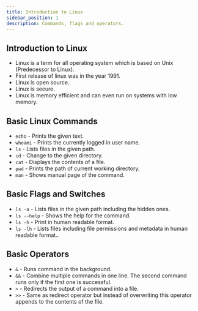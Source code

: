 ```yaml
---
title: Introduction to Linux
sidebar_position: 1
description: Commands, flags and operators.
---
```


## Introduction to Linux
- Linux is a term for all operating system which is based on Unix (Predecessor to Linux).
- First release of linux was in the year 1991.
- Linux is open source.
- Linux is secure.
- Linux is memory efficient and can even run on systems with low memory.

## Basic Linux Commands
- `echo` - Prints the given text.
- `whoami` - Prints the currently logged in user name.
- `ls` - Lists files in the given path.
- `cd` - Change to the given directory.
- `cat` - Displays the contents of a file.
- `pwd` - Prints the path of current working directory.
- `man` - Shows manual page of the command.

## Basic Flags and Switches
- `ls -a` - Lists files in the given path including the hidden ones.
- `ls --help` - Shows the help for the command.
- `ls -h` - Print in human readable format.
- `ls -lh` - Lists files including file permissions and metadata in human readable format..

## Basic Operators
- `&` - Runs command in the background.
- `&&` - Combine multiple commands in one line. The second command runs only if the first one is successful.
- `>` - Redirects the output of a command into a file.
- `>>` - Same as redirect operator but instead of overwriting this operator appends to the contents of the file.

